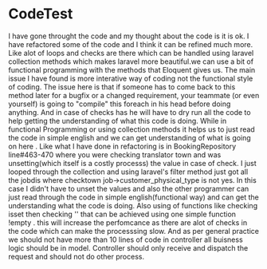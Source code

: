 # CodeTest

I have gone throught the code and my thought about the code is it is ok. 
I have refactored some of the code and I think it can be refined much more. 
Like alot of loops and checks are there which can be handled using laravel collection methods which makes laravel more beautiful.we can use a bit of functional programming with the methods that Eloquent gives us.
The main issue I have found is more interative way of coding not the functional style of coding.
The issue here is that if someone has to come back to this method later for a bugfix or a changed requirement, your teammate (or even yourself) is going to "compile" this foreach in his head before doing anything. And in case of checks has he will have to dry run all the code to help getting the understanding of what this code is doing. 
While in functional Programming or using collection methods it helps us to just read the code in simple english and we can get understanding of what is going on here .
Like what I have done in refactoring is in BookingRepository line#463-470 where you were checking translator town and was unsetting(which itself is a costly processs) the value in case of check. I just looped through the collection and using laravel's filter method just got all the jobdis where checktown job->customer_physical_type is not yes. In this case I didn't have to unset the values and also the other programmer can just read through the code in simple english(functional way) and can get the understanding what the code is doing.
Also using of functions like checking isset then checking '' that can be achieved using one simple function !empty . this will increase the perfomcance as there are alot of checks in the code which can make the processsing slow. 
And as per general practice we should not have more than 10 lines of code in controller all buisness logic should be in model. Controller should only receive and dispatch the request  and should not do other process.
